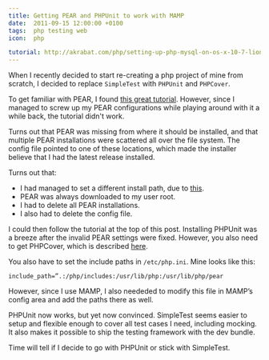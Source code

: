 ```yaml
---
title: Getting PEAR and PHPUnit to work with MAMP
date:  2011-09-15 12:00:00 +0100
tags:  php testing web
icon:  php

tutorial: http://akrabat.com/php/setting-up-php-mysql-on-os-x-10-7-lion/
---
```


When I recently decided to start re-creating a php project of mine from scratch,
I decided to replace `SimpleTest` with `PHPUnit` and `PHPCover`.

To get familiar with PEAR, I found [this great tutorial]({{page.tutorial}}).
However, since I managed to screw up my PEAR configurations while playing around
with it a while back, the tutorial didn't work.

Turns out that PEAR was missing from where it should be installed, and that
multiple PEAR installations were scattered all over the file system. The config
file pointed to one of these locations, which made the installer believe that I
had the latest release installed.

Turns out that:

- I had managed to set a different install path, due to [this](http://www.reddit.com/r/PHP/comments/iyu3f/pearpecl_is_missing_from_osx_lion_heres_how_to/).
- PEAR was always downloaded to my user root.
- I had to delete all PEAR installations.
- I also had to delete the config file.

I could then follow the tutorial at the top of this post. Installing PHPUnit
was a breeze after the invalid PEAR settings were fixed. However, you also need
to get PHPCover, which is described [here](https://github.com/sebastianbergmann/phpunit/).

You also have to set the include paths in `/etc/php.ini`. Mine looks like this:

    include_path=”.:/php/includes:/usr/lib/php:/usr/lib/php/pear

However, since I use MAMP, I also neededed to modify this file in MAMP’s config
area and add the paths there as well.

PHPUnit now works, but yet now convinced. SimpleTest seems easier to setup and
flexible enough to cover all test cases I need, including mocking. It also makes
it possible to ship the testing framework with the dev bundle. 

Time will tell if I decide to go with PHPUnit or stick with SimpleTest.

